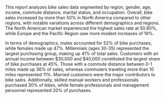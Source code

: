 This report analyzes bike sales data segmented by region, gender, age, income, commute distance, marital status, and occupation. Overall, bike sales increased by more than 50% in North America compared to other regions, with notable variations across different demographics and regions. The North American market experienced the highest sales rate at 50.80%, while Europe and the Pacific Region saw more modest increases of 19%.

In terms of demographics, males accounted for 52% of bike purchases, while females made up 47%. Millennials (ages 30-35) represented the largest purchasing group, making up 41% of total sales. Customers with an annual income between $30,000 and $40,000 constituted the largest share of bike purchases at 45%. Those with a commute distance between 0-1 miles made up 36% of sales, whereas commuters traveling more than 10 miles represented 11%. Married customers were the major contributors to bike sales. Additionally, skilled manual workers and professionals purchased 30% of bikes, while female professionals and management personnel represented 20% of purchases.





